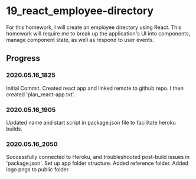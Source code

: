 # 19_react_employee-directory
For this homework, I will create an employee directory using React.  This homework will require me to break up the application's UI into components, manage component state, as well as respond to user events.

## Progress

### 2020.05.16_1825

Initial Commit.  Created react app and linked remote to github repo.  I then created 'plan_react-app.txt'.

### 2020.05.16_1905

Updated name and start script in package.json file to facilitate heroku builds.

### 2020.05.16_2050

Successfully connected to Heroku, and troubleshooted post-build issues in 'package.json'.  Set up app folder structure.  Added reference folder.  Added logo pngs to public folder.